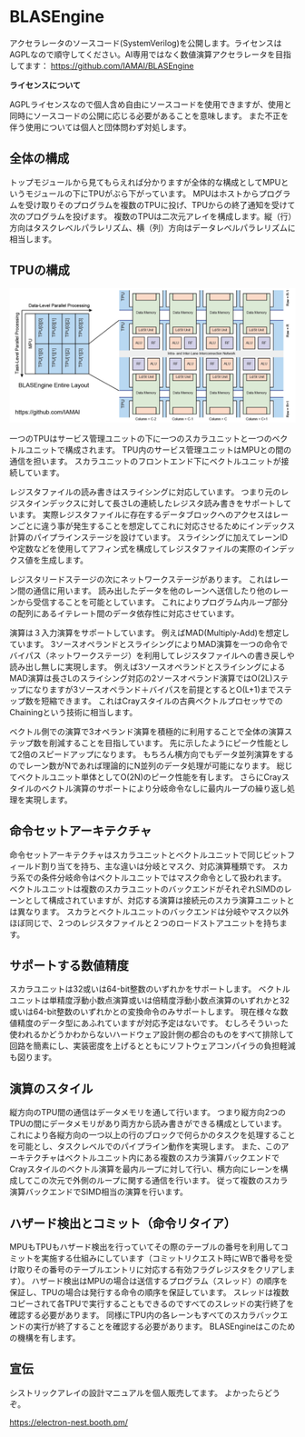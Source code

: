 # BLASEngine

アクセラレータのソースコード(SystemVerilog)を公開します。ライセンスはAGPLなので順守してください。AI専用ではなく数値演算アクセラレータを目指してます：
https://github.com/IAMAl/BLASEngine

**ライセンスについて**

AGPLライセンスなので個人含め自由にソースコードを使用できますが、使用と同時にソースコードの公開に応じる必要があることを意味します。
また不正を伴う使用については個人と団体問わず対処します。

## 全体の構成

トップモジュールから見てもらえれば分かりますが全体的な構成としてMPUというモジュールの下にTPUがぶら下がっています。
MPUはホストからプログラムを受け取りそのプログラムを複数のTPUに投げ、TPUからの終了通知を受けて次のプログラムを投げます。
複数のTPUは二次元アレイを構成します。縦（行）方向はタスクレベルパラレリズム、横（列）方向はデータレベルパラレリズムに相当します。


## TPUの構成

<div align="center">
  <img src="https://github.com/IAMAl/BLASEngine/blob/main/BLASEngine_Layout.png"
       alt="HTML image alt text"
       title="全体構成（左）とTPUの構成（右）"
       width="550px"
  />
</div>

一つのTPUはサービス管理ユニットの下に一つのスカラユニットと一つのベクトルユニットで構成されます。
TPU内のサービス管理ユニットはMPUとの間の通信を担います。
スカラユニットのフロントエンド下にベクトルユニットが接続しています。

レジスタファイルの読み書きはスライシングに対応しています。
つまり元のレジスタインデックスに対して長さLの連続したレジスタ読み書きをサポートしています。
実際レジスタファイルに存在するデータブロックへのアクセスはレーンごとに違う事が発生することを想定してこれに対応させるためにインデックス計算のパイプラインステージを設けています。
スライシングに加えてレーンIDや定数などを使用してアフィン式を構成してレジスタファイルの実際のインデックス値を生成します。

レジスタリードステージの次にネットワークステージがあります。
これはレーン間の通信に用います。
読み出したデータを他のレーンへ送信したり他のレーンから受信することを可能としています。
これによりプログラム内ループ部分の配列にあるイテレート間のデータ依存性に対応させています。

演算は３入力演算をサポートしています。
例えばMAD(Multiply-Add)を想定しています。
3ソースオペランドとスライシングによりMAD演算を一つの命令でバイパス（ネットワークステージ）を利用してレジスタファイルへの書き戻しや読み出し無しに実現します。
例えば3ソースオペランドとスライシングによるMAD演算は長さLのスライシング対応の2ソースオペランド演算ではO(2L)ステップになりますが3ソースオペランド＋バイパスを前提とするとO(L+1)までステップ数を短縮できます。
これはCrayスタイルの古典ベクトルプロセッサでのChainingという技術に相当します。

ベクトル側での演算で3オペランド演算を積極的に利用することで全体の演算ステップ数を削減することを目指しています。
先に示したようにピーク性能として2倍のスピードアップになります。
もちろん横方向でもデータ並列演算をするのでレーン数がNであれば理論的にN並列のデータ処理が可能になります。
総じてベクトルユニット単体としてO(2N)のピーク性能を有します。
さらにCrayスタイルのベクトル演算のサポートにより分岐命令なしに最内ループの繰り返し処理を実現します。

## 命令セットアーキテクチャ

命令セットアーキテクチャはスカラユニットとベクトルユニットで同じビットフィールド割り当てを持ち、主な違いは分岐とマスク、対応演算種類です。
スカラ系での条件分岐命令はベクトルユニットではマスク命令として扱われます。
ベクトルユニットは複数のスカラユニットのバックエンドがそれぞれSIMDのレーンとして構成されていますが、対応する演算は接続元のスカラ演算ユニットとは異なります。
スカラとベクトルユニットのバックエンドは分岐やマスク以外ほぼ同じで、２つのレジスタファイルと２つのロードストアユニットを持ちます。

## サポートする数値精度

スカラユニットは32或いは64-bit整数のいずれかをサポートします。
ベクトルユニットは単精度浮動小数点演算或いは倍精度浮動小数点演算のいずれかと32或いは64-bit整数のいずれかとの変換命令のみサポートします。
現在様々な数値精度のデータ型にあふれていますが対応予定はないです。
むしろそういった使われるかどうかわからないハードウェア設計側の都合のものをすべて排除して回路を簡素にし、実装密度を上げるとともにソフトウェアコンパイラの負担軽減も図ります。

## 演算のスタイル

縦方向のTPU間の通信はデータメモリを通して行います。
つまり縦方向2つのTPUの間にデータメモリがあり両方から読み書きができる構成としています。
これにより各縦方向の一つ以上の行のブロックで何らかのタスクを処理することを可能とし、タスクレベルでのパイプライン動作を実現します。
また、このアーキテクチャはベクトルユニット内にある複数のスカラ演算バックエンドでCrayスタイルのベクトル演算を最内ループに対して行い、横方向にレーンを構成してこの次元で外側のループに関する通信を行います。
従って複数のスカラ演算バックエンドでSIMD相当の演算を行います。

## ハザード検出とコミット（命令リタイア）

MPUもTPUもハザード検出を行っていてその際のテーブルの番号を利用してコミットを実施する仕組みにしています（コミットリクエスト時にWBで番号を受け取りその番号のテーブルエントリに対応する有効フラグレジスタをクリアします）。
ハザード検出はMPUの場合は送信するプログラム（スレッド）の順序を保証し、TPUの場合は発行する命令の順序を保証しています。
スレッドは複数コピーされて各TPUで実行することもできるのですべてのスレッドの実行終了を確認する必要があります。
同様にTPU内の各レーンもすべてのスカラバックエンドの実行が終了することを確認する必要があります。
BLASEngineはこのための機構を有します。


## 宣伝
シストリックアレイの設計マニュアルを個人販売してます。
よかったらどうぞ。

https://electron-nest.booth.pm/